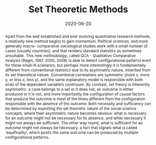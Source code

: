 ﻿---
featured: false

authors: ["Adrian Dușa"]

title: "Set Theoretic Methods"

date: "2020-06-20"
publishDate: "2020-06-20"

# 0 = Uncategorized, 1 = Conference proceedings, 2 = Journal, 3 = Work in progress, 4 = Technical report, 5 = Book, 6 = Book chapter
publication_types:
- "6"

publication: 'In *The SAGE Handbook of Research Methods in Political Science and International Relations*'

publication_short: ""

abstract: "Apart from the well established and ever evolving quantitative research methods, a relatively new method begins to gain momentum. Political sciences, and more generally macro- comparative sociological studies work with a small number of cases (usually countries), and that renders standard statistics as sometimes unsuitable. This new methodology, called QCA - Qualitative Comparative Analysis (Ragin, 1987, 2000, 2008) is able to detect configurational patterns even for these small-N scenarios, but perhaps more interestingly it is fundamentally different from conventional statistics due to its asymmetric nature, inherited from its set theoretical nature. Conventional correlations are symmetric (more x, more y, or less x, less y), and the same explanatory model is responsible with both ends of the dependent variable’s continuum. By contrast, set theory is inherently asymmetric: a case belongs to a set or it does not, an outcome is either produced or it is not, and more importantly the configuration of causal factors that produce the outcome is most of the times different from the configuration responsible with the absence of the outcome. Both necessity and sufficiency can be determined by exploiting the set theoretic nature of the social science concepts, where their asymmetric nature becomes obvious: what is necessary for an outcome might not be necessary for its absence, and while necessary it might not always be sufficient. The other way round, what is sufficient for an outcome might not always be necessary, a fact that signals what is called 'equifinality', which posits the same outcome can be produced by multiple configurational patterns."

doi: ""

projects: []

summary: ""

math: false

tags: ["QCA"]

# url_code: ""
# url_dataset: ""
url_pdf: "files/2020-SetTheoreticMethods.pdf"
# url_poster: ""
# url_project: ""
# url_slides: ""
# url_source: ""
# url_video: ""

image:
  caption: ""
  focal_point: ""
  preview_only: false
---

